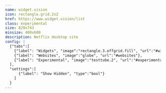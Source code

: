 ```yaml
---
name: widget.vision
icon: rectangle.grid.2x2
href: https://www.widget.vision/list
class: experimental
size: 829x743
minsize: 400x600
description: Netflix desktop site
config: |
  {"tabs":[
    {"label": "Widgets", "image":"rectangle.3.offgrid.fill", "url":"#widgets"},
    {"label": "Websites", "image":"globe", "url":"#websites"},
    {"label": "Experimental", "image":"testtube.2", "url":"#experimental"}
  ],
  "settings":[
      {"label": "Show Hidden", "type":"bool"}
    ]
  }
---
```

